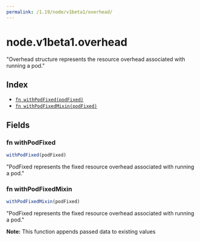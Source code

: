 ```yaml
---
permalink: /1.19/node/v1beta1/overhead/
---
```


# node.v1beta1.overhead

"Overhead structure represents the resource overhead associated with running a pod."

## Index

* [`fn withPodFixed(podFixed)`](#fn-withpodfixed)
* [`fn withPodFixedMixin(podFixed)`](#fn-withpodfixedmixin)

## Fields

### fn withPodFixed

```ts
withPodFixed(podFixed)
```

"PodFixed represents the fixed resource overhead associated with running a pod."

### fn withPodFixedMixin

```ts
withPodFixedMixin(podFixed)
```

"PodFixed represents the fixed resource overhead associated with running a pod."

**Note:** This function appends passed data to existing values